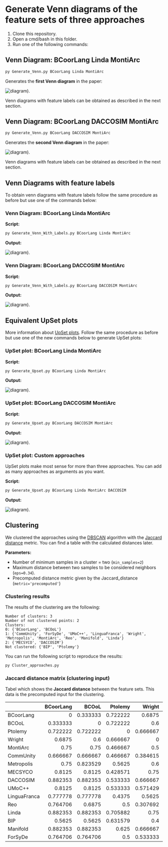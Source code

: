 # Generate Venn diagrams of the feature sets of three approaches

1. Clone this repository.
2. Open a cmd/bash in this folder.
3. Run one of the following commands:

## Venn Diagram: BCoorLang Linda MontiArc

```bash
py Generate_Venn.py BCoorLang Linda MontiArc
```

Generates the **first Venn diagram** in the paper:

![diagram](./venn-diagrams/BCoorLang_Linda_MontiArc_venn.svg)).

Venn diagrams with feature labels can be obtained as described in the next section.

## Venn Diagram: BCoorLang DACCOSIM MontiArc

```bash
py Generate_Venn.py BCoorLang DACCOSIM MontiArc
```

Generates the **second Venn diagram** in the paper:

![diagram](./venn-diagrams/BCoorLang_DACCOSIM_MontiArc_venn.svg)).

Venn diagrams with feature labels can be obtained as described in the next section.

## Venn Diagrams with feature labels

To obtain venn diagrams with feature labels follow the same procedure as before but use one of the commands below:

### Venn Diagram: BCoorLang Linda MontiArc

**Script:**

```bash
py Generate_Venn_With_Labels.py BCoorLang Linda MontiArc
```

**Output:**

![diagram](./venn-diagrams/BCoorLang_Linda_MontiArc_venn_labeled.svg)).

### Venn Diagram: BCoorLang DACCOSIM MontiArc

**Script:**

```bash
py Generate_Venn_With_Labels.py BCoorLang DACCOSIM MontiArc
```

**Output:**

![diagram](./venn-diagrams/BCoorLang_DACCOSIM_MontiArc_venn_labeled.svg)).

## Equivalent UpSet plots

More information about [UpSet plots](https://upset.app/).
Follow the same procedure as before but use one of the new commands below to generate UpSet plots:

### UpSet plot: BCoorLang Linda MontiArc

**Script:**

```bash
py Generate_Upset.py BCoorLang Linda MontiArc
```

**Output:**

![diagram](./upset-plots/BCoorLang_Linda_MontiArc_upset.svg)).

### UpSet plot: BCoorLang DACCOSIM MontiArc

**Script:**

```bash
py Generate_Upset.py BCoorLang DACCOSIM MontiArc
```

**Output:**

![diagram](./upset-plots/BCoorLang_DACCOSIM_MontiArc_upset.svg)).

### UpSet plot: Custom approaches

UpSet plots make most sense for more than three approaches. You can add as many approaches as arguments as you want.

**Script:**

```bash
py Generate_Upset.py BCoorLang Linda MontiArc DACCOSIM
```

**Output:**

![diagram](./upset-plots/BCoorLang_Linda_MontiArc_DACCOSIM_upset.svg)).

## Clustering

We clustered the approaches using the [DBSCAN](https://en.wikipedia.org/wiki/DBSCAN) algorithm with the [Jaccard distance](https://en.wikipedia.org/wiki/Jaccard_index#Overview) metric.
You can find a table with the calculated distances later.

**Parameters:**

- Number of minimum samples in a cluster = two (`min_samples=2`)
- Maximum distance between two samples to be considered neighbors (`eps=0.34`).
- Precomputed distance metric given by the Jaccard_distance (`metric='precomputed'`)

### Clustering results

The results of the clustering are the following:

```
Number of clusters: 3
Number of not clustered points: 2
Clusters:
0: {'BCoorLang', 'BCOoL'}
1: {'CommUnity', 'ForSyDe', 'UMoC++', 'LinguaFranca', 'Wright', 'Metropolis', 'MontiArc', 'Reo', 'Manifold', 'Linda'}
2: {'MECSYCO', 'DACCOSIM'}
Not clustered: {'BIP', 'Ptolemy'}
```

You can run the following script to reproduce the results:

```bash
py Cluster_approaches.py
```

### Jaccard distance matrix (clustering input)

Tabel which shows the **Jaccard distance** between the feature sets.
This data is the precomputed input for the clustering.

|              | BCoorLang |    BCOoL |  Ptolemy |   Wright | MontiArc | CommUnity | Metropolis |  MECSYCO | DACCOSIM |   UMoC++ | LinguaFranca |      Reo |    Linda |      BIP | Manifold |  ForSyDe |
|:-------------|----------:|---------:|---------:|---------:|---------:|----------:|-----------:|---------:|---------:|---------:|-------------:|---------:|---------:|---------:|---------:|---------:|
| BCoorLang    |         0 | 0.333333 | 0.722222 |   0.6875 |     0.75 |  0.666667 |       0.75 |   0.8125 | 0.882353 |   0.8125 |     0.777778 | 0.764706 | 0.882353 |   0.5625 | 0.882353 | 0.764706 |
| BCOoL        |  0.333333 |        0 | 0.722222 |      0.6 |     0.75 |  0.666667 |   0.823529 |   0.8125 | 0.882353 |   0.8125 |     0.777778 |   0.6875 | 0.882353 |   0.5625 | 0.882353 | 0.764706 |
| Ptolemy      |  0.722222 | 0.722222 |        0 | 0.666667 | 0.466667 |  0.466667 |     0.5625 | 0.428571 | 0.533333 | 0.533333 |       0.4375 |      0.5 | 0.705882 | 0.631579 |    0.625 |      0.5 |
| Wright       |    0.6875 |      0.6 | 0.666667 |        0 |      0.5 |  0.384615 |        0.6 |     0.75 | 0.666667 | 0.571429 |       0.5625 | 0.307692 |     0.75 |      0.4 | 0.666667 | 0.533333 |
| MontiArc     |      0.75 |     0.75 | 0.466667 |      0.5 |        0 |  0.181818 |   0.181818 | 0.538462 | 0.416667 |      0.1 |     0.166667 |     0.25 | 0.416667 | 0.466667 | 0.272727 |     0.25 |
| CommUnity    |  0.666667 | 0.666667 | 0.466667 | 0.384615 | 0.181818 |         0 |   0.333333 | 0.642857 | 0.538462 | 0.272727 |     0.307692 |     0.25 | 0.538462 | 0.466667 | 0.416667 |     0.25 |
| Metropolis   |      0.75 | 0.823529 |   0.5625 |      0.6 | 0.181818 |  0.333333 |          0 | 0.538462 | 0.416667 |      0.1 |     0.307692 | 0.384615 | 0.416667 |   0.5625 | 0.272727 | 0.384615 |
| MECSYCO      |    0.8125 |   0.8125 | 0.428571 |     0.75 | 0.538462 |  0.642857 |   0.538462 |        0 |      0.2 |      0.5 |          0.6 | 0.666667 | 0.714286 | 0.705882 | 0.615385 | 0.666667 |
| DACCOSIM     |  0.882353 | 0.882353 | 0.533333 | 0.666667 | 0.416667 |  0.538462 |   0.416667 |      0.2 |        0 | 0.363636 |          0.5 | 0.571429 | 0.615385 |    0.625 |      0.5 | 0.571429 |
| UMoC++       |    0.8125 |   0.8125 | 0.533333 | 0.571429 |      0.1 |  0.272727 |        0.1 |      0.5 | 0.363636 |        0 |         0.25 | 0.333333 | 0.363636 | 0.533333 |      0.2 | 0.333333 |
| LinguaFranca |  0.777778 | 0.777778 |   0.4375 |   0.5625 | 0.166667 |  0.307692 |   0.307692 |      0.6 |      0.5 |     0.25 |            0 | 0.357143 | 0.384615 |   0.4375 |     0.25 | 0.230769 |
| Reo          |  0.764706 |   0.6875 |      0.5 | 0.307692 |     0.25 |      0.25 |   0.384615 | 0.666667 | 0.571429 | 0.333333 |     0.357143 |        0 | 0.571429 |      0.5 | 0.461538 | 0.307692 |
| Linda        |  0.882353 | 0.882353 | 0.705882 |     0.75 | 0.416667 |  0.538462 |   0.416667 | 0.714286 | 0.615385 | 0.363636 |     0.384615 | 0.571429 |        0 |    0.625 |      0.2 | 0.333333 |
| BIP          |    0.5625 |   0.5625 | 0.631579 |      0.4 | 0.466667 |  0.466667 |     0.5625 | 0.705882 |    0.625 | 0.533333 |       0.4375 |      0.5 |    0.625 |        0 | 0.533333 |      0.4 |
| Manifold     |  0.882353 | 0.882353 |    0.625 | 0.666667 | 0.272727 |  0.416667 |   0.272727 | 0.615385 |      0.5 |      0.2 |         0.25 | 0.461538 |      0.2 | 0.533333 |        0 | 0.181818 |
| ForSyDe      |  0.764706 | 0.764706 |      0.5 | 0.533333 |     0.25 |      0.25 |   0.384615 | 0.666667 | 0.571429 | 0.333333 |     0.230769 | 0.307692 | 0.333333 |      0.4 | 0.181818 |        0 |
